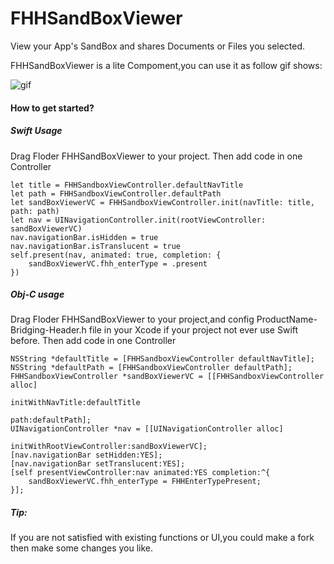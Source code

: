 # FHHSandBoxViewer
View your App's SandBox and shares Documents or Files you selected.

FHHSandBoxViewer is a lite Compoment,you can use it as follow gif shows:

![gif](https://upload-images.jianshu.io/upload_images/2351207-6955703981bbca2b.gif?imageMogr2/auto-orient/strip)

#### How to get started?

##### Swift Usage
Drag Floder FHHSandBoxViewer to your project.
Then add code in one Controller
```
let title = FHHSandboxViewController.defaultNavTitle
let path = FHHSandboxViewController.defaultPath
let sandBoxViewerVC = FHHSandboxViewController.init(navTitle: title, path: path)
let nav = UINavigationController.init(rootViewController: sandBoxViewerVC)
nav.navigationBar.isHidden = true
nav.navigationBar.isTranslucent = true
self.present(nav, animated: true, completion: {
    sandBoxViewerVC.fhh_enterType = .present
})
```


##### Obj-C usage
Drag Floder FHHSandBoxViewer to your project,and config ProductName-Bridging-Header.h file in your Xcode if your project not ever use Swift before.
Then add code in one Controller
```
NSString *defaultTitle = [FHHSandboxViewController defaultNavTitle];
NSString *defaultPath = [FHHSandboxViewController defaultPath];
FHHSandboxViewController *sandBoxViewerVC = [[FHHSandboxViewController alloc]
                                                initWithNavTitle:defaultTitle
                                                            path:defaultPath];
UINavigationController *nav = [[UINavigationController alloc]
                                  initWithRootViewController:sandBoxViewerVC];
[nav.navigationBar setHidden:YES];
[nav.navigationBar setTranslucent:YES];
[self presentViewController:nav animated:YES completion:^{
    sandBoxViewerVC.fhh_enterType = FHHEnterTypePresent;
}];

```

##### Tip: 
 If you are not satisfied with existing functions or UI,you could make a fork then make some changes you like.

